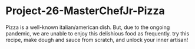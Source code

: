 # Project-26-MasterChefJr-Pizza

Pizza is a well-known italian/american dish. But, due to the ongoing pandemic, we are unable to enjoy this delishious food as frequently. try this recipe, make dough and sauce from scratch, and unlock your inner artisan!
